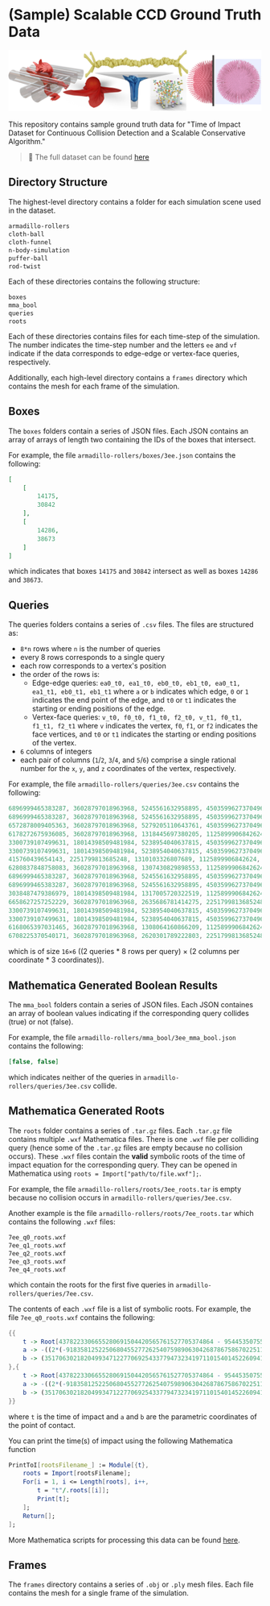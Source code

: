 # (Sample) Scalable CCD Ground Truth Data

![](teaser.png)

This repository contains sample ground truth data for "Time of Impact Dataset for Continuous Collision Detection and a Scalable Conservative Algorithm."

> :rocket: The full dataset can be found [here](https://archive.nyu.edu/handle/2451/74508)

## Directory Structure

The highest-level directory contains a folder for each simulation scene used in the dataset.

```
armadillo-rollers
cloth-ball
cloth-funnel
n-body-simulation
puffer-ball
rod-twist
```

Each of these directories contains the following structure:

```
boxes
mma_bool
queries
roots
```

Each of these directories contains files for each time-step of the simulation.
The number indicates the time-step number and the letters `ee` and `vf` indicate if the data corresponds to edge-edge or vertex-face queries, respectively.

Additionally, each high-level directory contains a `frames` directory which contains the mesh for each frame of the simulation.

## Boxes

The `boxes` folders contain a series of JSON files. Each JSON contains an array of arrays of length two containing the IDs of the boxes that intersect.

For example, the file `armadillo-rollers/boxes/3ee.json` contains the following:
```json
[
    [
        14175,
        30842
    ],
    [
        14286,
        38673
    ]
]
```
which indicates that boxes `14175` and `30842` intersect as well as boxes `14286` and `38673`.

## Queries

The queries folders contains a series of `.csv` files. The files are structured as:
* `8*n` rows where `n` is the number of queries
* every 8 rows corresponds to a single query
* each row corresponds to a vertex's position
* the order of the rows is:
    * Edge-edge queries: `ea0_t0, ea1_t0, eb0_t0, eb1_t0, ea0_t1, ea1_t1, eb0_t1, eb1_t1` where `a` or `b` indicates which edge, `0` or `1` indicates the end point of the edge, and `t0` or `t1` indicates the starting or ending positions of the edge.
    * Vertex-face queries: `v_t0, f0_t0, f1_t0, f2_t0, v_t1, f0_t1, f1_t1, f2_t1` where `v` indicates the vertex, `f0`, `f1`, or `f2` indicates the face vertices, and `t0` or `t1` indicates the starting or ending positions of the vertex.
* `6` columns of integers
* each pair of columns (`1`/`2`, `3`/`4`, and `5`/`6`) comprise a single rational number for the `x`, `y`, and `z` coordinates of the vertex, respectively.

For example, the file `armadillo-rollers/queries/3ee.csv` contains the following:
```cs
6896999465383287, 36028797018963968, 5245561632958895, 4503599627370496, -5570196134319905, 18014398509481984
6896999465383287, 36028797018963968, 5245561632958895, 4503599627370496, -3713452079947597, 18014398509481984
6572878009405363, 36028797018963968, 5279205110643761, 4503599627370496, -8087556680271451, 36028797018963968
6178272675936085, 36028797018963968, 1318445697380205, 1125899906842624, -8625030737350413, 36028797018963968
3300739107499631, 18014398509481984, 5238954040637815, 4503599627370496, -5570196134319905, 18014398509481984
3300739107499631, 18014398509481984, 5238954040637815, 4503599627370496, -3713452079947597, 18014398509481984
415760439654143, 2251799813685248, 1310103326807689, 1125899906842624, -4055063906160507, 18014398509481984
6280837848758083, 36028797018963968, 1307430829898553, 1125899906842624, -8634198005750667, 36028797018963968
6896999465383287, 36028797018963968, 5245561632958895, 4503599627370496, 5570196134319905, 18014398509481984
6896999465383287, 36028797018963968, 5245561632958895, 4503599627370496, 3713452079947597, 18014398509481984
3038487479386979, 18014398509481984, 1317005720322519, 1125899906842624, 3855274513145955, 18014398509481984
6658627257252229, 36028797018963968, 2635686781414275, 2251799813685248, 8511631460371279, 36028797018963968
3300739107499631, 18014398509481984, 5238954040637815, 4503599627370496, 5570196134319905, 18014398509481984
3300739107499631, 18014398509481984, 5238954040637815, 4503599627370496, 3713452079947597, 18014398509481984
6168065397031465, 36028797018963968, 1308064160866209, 1125899906842624, 7623744805191723, 36028797018963968
6708225370540171, 36028797018963968, 2620301789222803, 2251799813685248, 2108135822468527, 9007199254740992
```
which is of size `16×6` ((2 queries * 8 rows per query) × (2 columns per coordinate * 3 coordinates)).

## Mathematica Generated Boolean Results

The `mma_bool` folders contain a series of JSON files. Each JSON containes an array of boolean values indicating if the corresponding query collides (true) or not (false).

For example, the file `armadillo-rollers/mma_bool/3ee_mma_bool.json` contains the following:
```json
[false, false]
```
which indicates neither of the queries in `armadillo-rollers/queries/3ee.csv` collide.

## Mathematica Generated Roots

The `roots` folder contains a series of `.tar.gz` files. Each `.tar.gz` file contains multiple `.wxf` Mathematica files. There is one `.wxf` file per colliding query (hence some of the `.tar.gz` files are empty because no collision occurs). These `.wxf` files contain the **valid** symbolic roots of the time of impact equation for the corresponding query. They can be opened in Mathematica using `roots = Import["path/to/file.wxf"];`.

For example, the file `armadillo-rollers/roots/3ee_roots.tar` is empty because no collision occurs in `armadillo-rollers/queries/3ee.csv`.

Another example is the file `armadillo-rollers/roots/7ee_roots.tar` which contains the following `.wxf` files:
```
7ee_q0_roots.wxf
7ee_q1_roots.wxf
7ee_q2_roots.wxf
7ee_q3_roots.wxf
7ee_q4_roots.wxf
```
which contain the roots for the first five queries in `armadillo-rollers/queries/7ee.csv`.

The contents of each `.wxf` file is a list of symbolic roots. For example, the file `7ee_q0_roots.wxf` contains the following:
```mathematica
{{
    t -> Root[4378223306655280691504420565761527705374864 - 9544535075583226097920264671275704925744443*#1 + 5201746432656463262747693410436504932105911*#1^2 + 13645803353680734592999942957915267612*#1^3 & , 2, 0],
    a -> -((2*(-918358125225068045527726254075989063042687867586702251186403\19315963878861324541 + 213874878654502740768291327458902106437697912389840811\51423163192529488380678810*Root[4378223306655280691504420565761527705374864 - 9544535075583226097920264671275704925744443*#1 + 5201746432656463262747693410436504932105911*#1^2 + 13645803353680734592999942957915267612*#1^3 & , 2, 0] + 807917639524710582837215204444565744683395171839179986482058320548772\8016*Root[4378223306655280691504420565761527705374864 - 9544535075583226097920264671275704925744443*#1 + 5201746432656463262747693410436504932105911*#1^2 + 13645803353680734592999942957915267612*#1^3 & , 2, 0]^2))/389445\876561050120493762187117210062674853384847249203283282222244781771573380029),
    b -> (351706302182049934712277069254337794732341971101540145226094193659\607163246292013 + 36827826831164058938729936398366393245121381073525007087002\956462014497642309974*Root[4378223306655280691504420565761527705374864 - 9544535075583226097920264671275704925744443*#1 + 5201746432656463262747693410436504932105911*#1^2 + 13645803353680734592999942957915267612*#1^3 & , 2, 0] + 96611076027242257117557999318402381112665700513189145780115118785890351\032*Root[4378223306655280691504420565761527705374864 - 9544535075583226097920264671275704925744443*#1 + 5201746432656463262747693410436504932105911*#1^2 + 13645803353680734592999942957915267612*#1^3 & , 2, 0]^2)/389445876\561050120493762187117210062674853384847249203283282222244781771573380029
},{
    t -> Root[4378223306655280691504420565761527705374864 - 9544535075583226097920264671275704925744443*#1 + 5201746432656463262747693410436504932105911*#1^2 + 13645803353680734592999942957915267612*#1^3 & , 3, 0],
    a -> -((2*(-918358125225068045527726254075989063042687867586702251186403\19315963878861324541 + 213874878654502740768291327458902106437697912389840811\51423163192529488380678810*Root[4378223306655280691504420565761527705374864 - 9544535075583226097920264671275704925744443*#1 + 5201746432656463262747693410436504932105911*#1^2 + 13645803353680734592999942957915267612*#1^3 & , 3, 0] + 807917639524710582837215204444565744683395171839179986482058320548772\8016*Root[4378223306655280691504420565761527705374864 - 9544535075583226097920264671275704925744443*#1 + 5201746432656463262747693410436504932105911*#1^2 + 13645803353680734592999942957915267612*#1^3 & , 3, 0]^2))/389445\876561050120493762187117210062674853384847249203283282222244781771573380029),
    b -> (351706302182049934712277069254337794732341971101540145226094193659\607163246292013 + 36827826831164058938729936398366393245121381073525007087002\956462014497642309974*Root[4378223306655280691504420565761527705374864 - 9544535075583226097920264671275704925744443*#1 + 5201746432656463262747693410436504932105911*#1^2 + 13645803353680734592999942957915267612*#1^3 & , 3, 0] + 96611076027242257117557999318402381112665700513189145780115118785890351\032*Root[4378223306655280691504420565761527705374864 - 9544535075583226097920264671275704925744443*#1 + 5201746432656463262747693410436504932105911*#1^2 + 13645803353680734592999942957915267612*#1^3 & , 3, 0]^2)/389445876\561050120493762187117210062674853384847249203283282222244781771573380029
}}
```
where `t` is the time of impact and `a` and `b` are the parametric coordinates of the point of contact.

You can print the time(s) of impact using the following Mathematica function
```mathematica
PrintToI[rootsFilename_] := Module[{t},
    roots = Import[rootsFilename];
    For[i = 1, i <= Length[roots], i++,
        t = "t"/.roots[[i]];
        Print[t];
    ];
    Return[];
];
```

More Mathematica scripts for processing this data can be found [here](https://github.com/Continuous-Collision-Detection/Symbolic).

## Frames

The `frames` directory contains a series of `.obj` or `.ply` mesh files. Each file contains the mesh for a single frame of the simulation.
